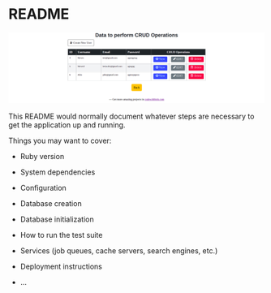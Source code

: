 # README

![alt text](https://github.com/StepanTchynetskyi/Ruby_CRUD_with_Scaffold/blob/main/ruby_crud.png?raw=true)

This README would normally document whatever steps are necessary to get the
application up and running.

Things you may want to cover:

* Ruby version

* System dependencies

* Configuration

* Database creation

* Database initialization

* How to run the test suite

* Services (job queues, cache servers, search engines, etc.)

* Deployment instructions

* ...
